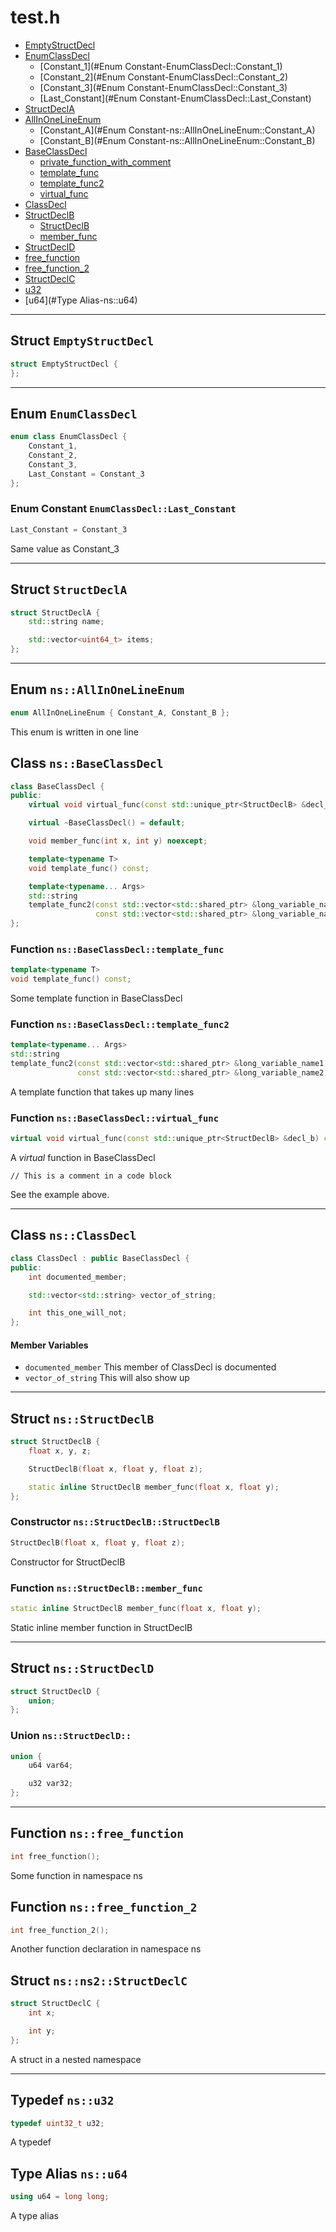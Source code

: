 # test.h

* [EmptyStructDecl](#Struct-EmptyStructDecl)
* [EnumClassDecl](#Enum-EnumClassDecl)
    * [Constant_1](#Enum Constant-EnumClassDecl::Constant_1)
    * [Constant_2](#Enum Constant-EnumClassDecl::Constant_2)
    * [Constant_3](#Enum Constant-EnumClassDecl::Constant_3)
    * [Last_Constant](#Enum Constant-EnumClassDecl::Last_Constant)
* [StructDeclA](#Struct-StructDeclA)
* [AllInOneLineEnum](#Enum-ns::AllInOneLineEnum)
    * [Constant_A](#Enum Constant-ns::AllInOneLineEnum::Constant_A)
    * [Constant_B](#Enum Constant-ns::AllInOneLineEnum::Constant_B)
* [BaseClassDecl](#Class-ns::BaseClassDecl)
    * [private_function_with_comment](#Function-ns::BaseClassDecl::private_function_with_comment)
    * [template_func](#Function-ns::BaseClassDecl::template_func)
    * [template_func2](#Function-ns::BaseClassDecl::template_func2)
    * [virtual_func](#Function-ns::BaseClassDecl::virtual_func)
* [ClassDecl](#Class-ns::ClassDecl)
* [StructDeclB](#Struct-ns::StructDeclB)
    * [StructDeclB](#Constructor-ns::StructDeclB::StructDeclB)
    * [member_func](#Function-ns::StructDeclB::member_func)
* [StructDeclD](#Struct-ns::StructDeclD)
* [free_function](#Function-ns::free_function)
* [free_function_2](#Function-ns::free_function_2)
* [StructDeclC](#Struct-ns::ns2::StructDeclC)
* [u32](#Typedef-ns::u32)
* [u64](#Type Alias-ns::u64)

---

## Struct `EmptyStructDecl`

```cpp
struct EmptyStructDecl {
};
```

---

## Enum `EnumClassDecl`

```cpp
enum class EnumClassDecl {
    Constant_1,
    Constant_2,
    Constant_3,
    Last_Constant = Constant_3
};
```
### Enum Constant `EnumClassDecl::Last_Constant`

```cpp
Last_Constant = Constant_3
```
Same value as Constant_3


---

## Struct `StructDeclA`

```cpp
struct StructDeclA {
    std::string name;

    std::vector<uint64_t> items;
};
```

---

## Enum `ns::AllInOneLineEnum`

```cpp
enum AllInOneLineEnum { Constant_A, Constant_B };
```
This enum is written in one line

## Class `ns::BaseClassDecl`

```cpp
class BaseClassDecl {
public:
    virtual void virtual_func(const std::unique_ptr<StructDeclB> &decl_b) const;

    virtual ~BaseClassDecl() = default;

    void member_func(int x, int y) noexcept;

    template<typename T>
    void template_func() const;

    template<typename... Args>
    std::string
    template_func2(const std::vector<std::shared_ptr> &long_variable_name1,
                   const std::vector<std::shared_ptr> &long_variable_name2);
};
```
### Function `ns::BaseClassDecl::template_func`

```cpp
template<typename T>
void template_func() const;
```
Some template function in BaseClassDecl

### Function `ns::BaseClassDecl::template_func2`

```cpp
template<typename... Args>
std::string
template_func2(const std::vector<std::shared_ptr> &long_variable_name1,
               const std::vector<std::shared_ptr> &long_variable_name2);
```
A template function that takes up many lines

### Function `ns::BaseClassDecl::virtual_func`

```cpp
virtual void virtual_func(const std::unique_ptr<StructDeclB> &decl_b) const;
```
A *virtual* function in BaseClassDecl

    // This is a comment in a code block

See the example above.


---

## Class `ns::ClassDecl`

```cpp
class ClassDecl : public BaseClassDecl {
public:
    int documented_member;

    std::vector<std::string> vector_of_string;

    int this_one_will_not;
};
```
#### Member Variables
* `documented_member`  This member of ClassDecl is documented
* `vector_of_string`  This will also show up


---

## Struct `ns::StructDeclB`

```cpp
struct StructDeclB {
    float x, y, z;

    StructDeclB(float x, float y, float z);

    static inline StructDeclB member_func(float x, float y);
};
```
### Constructor `ns::StructDeclB::StructDeclB`

```cpp
StructDeclB(float x, float y, float z);
```
Constructor for StructDeclB

### Function `ns::StructDeclB::member_func`

```cpp
static inline StructDeclB member_func(float x, float y);
```
Static inline member function in StructDeclB


---

## Struct `ns::StructDeclD`

```cpp
struct StructDeclD {
    union;
};
```
### Union `ns::StructDeclD::`

```cpp
union {
    u64 var64;

    u32 var32;
};
```

---

## Function `ns::free_function`

```cpp
int free_function();
```
Some function in namespace ns

## Function `ns::free_function_2`

```cpp
int free_function_2();
```
Another function declaration in namespace ns

## Struct `ns::ns2::StructDeclC`

```cpp
struct StructDeclC {
    int x;

    int y;
};
```
A struct in a nested namespace


---

## Typedef `ns::u32`

```cpp
typedef uint32_t u32;
```
A typedef

## Type Alias `ns::u64`

```cpp
using u64 = long long;
```
A type alias

